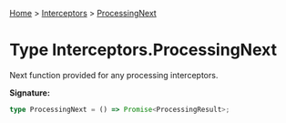 [Home](../../../index.md) &gt; [Interceptors](../../interceptors.md) &gt; [ProcessingNext](./processingnext.md)

# Type Interceptors.ProcessingNext

Next function provided for any processing interceptors.

<b>Signature:</b>

```typescript
type ProcessingNext = () => Promise<ProcessingResult>;
```
